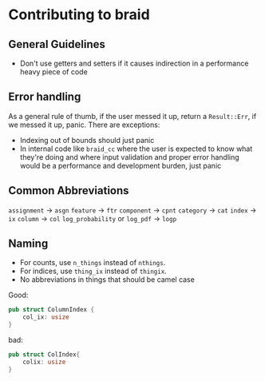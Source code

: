 # Contributing to braid

## General Guidelines

- Don't use getters and setters if it causes indirection in a performance heavy
    piece of code


## Error handling
As a general rule of thumb, if the user messed it up, return a `Result::Err`, if we messed it up, panic. There are exceptions:

- Indexing out of bounds should just panic
- In internal code like `braid_cc` where the user is expected to know what
    they're doing and where input validation and proper error handling would be
    a performance and development burden, just panic

## Common Abbreviations

`assignment` -> `asgn`
`feature` -> `ftr`
`component` -> `cpnt`
`category` -> `cat`
`index` -> `ix`
`column` -> `col`
`log_probability` or `log_pdf` -> `logp`

## Naming

- For counts, use `n_things` instead of `nthings`.
- For indices, use `thing_ix` instead of `thingix`.
- No abbreviations in things that should be camel case

Good:

```rust
pub struct ColumnIndex {
    col_ix: usize
}
```

bad:

```rust
pub struct ColIndex{
    colix: usize
}
```

